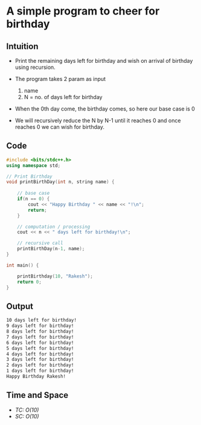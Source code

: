 # A simple program to cheer for birthday

## Intuition
- Print the remaining days left for birthday and wish on arrival of birthday using recursion.

- The program takes 2 param as input
    1. name
    2. N = no. of days left for birthday

- When the 0th day come, the birthday comes, so here our base case is 0
- We will recursively reduce the N by N-1 until it reaches 0 and once reaches 0 we can wish for birthday.

## Code
```cpp
#include <bits/stdc++.h>
using namespace std;

// Print Birthday
void printBirthDay(int n, string name) {
    
    // base case
    if(n == 0) {
        cout << "Happy Birthday " << name << "!\n";
        return;
    }

    // computation / processing
    cout << n << " days left for birthday!\n";

    // recursive call
    printBirthDay(n-1, name);
}

int main() {

    printBirthday(10, "Rakesh");
    return 0;
}
```

## Output

```bash
10 days left for birthday!
9 days left for birthday!
8 days left for birthday!
7 days left for birthday!
6 days left for birthday!
5 days left for birthday!
4 days left for birthday!
3 days left for birthday!
2 days left for birthday!
1 days left for birthday!
Happy Birthday Rakesh!

```

## Time and Space
- *TC: O(10)*
- *SC: O(10)*